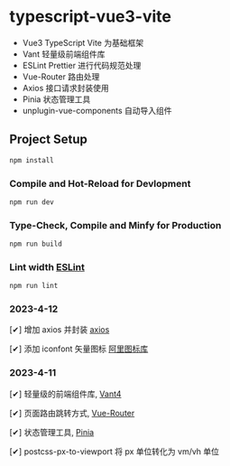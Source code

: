 # typescript-vue3-vite

- Vue3  TypeScript Vite 为基础框架
- Vant 轻量级前端组件库
- ESLint Prettier 进行代码规范处理
- Vue-Router 路由处理
- Axios 接口请求封装使用
- Pinia 状态管理工具
- unplugin-vue-components 自动导入组件


## Project Setup

```sh
npm install
```

### Compile and Hot-Reload for Devlopment

```sh
npm run dev
```

### Type-Check, Compile and Minfy for Production

```sh
npm run build
```

### Lint width [ESLint](https://eslint.org/)

```sh
npm run lint
```

### 2023-4-12

[&#10004;] 增加 axios 并封装 [axios](https://axios-http.com/zh/)

[&#10004;] 添加 iconfont 矢量图标 [阿里图标库](https://www.iconfont.cn/)


### 2023-4-11

[&#10004;] 轻量级的前端组件库, [Vant4](https://vant-contrib.gitee.io/vant/#/zh-CN/)

[&#10004;] 页面路由跳转方式, [Vue-Router](https://router.vuejs.org/zh/)

[&#10004;] 状态管理工具, [Pinia](https://pinia.vuejs.org/)

[&#10004;] postcss-px-to-viewport 将 px 单位转化为 vm/vh 单位

